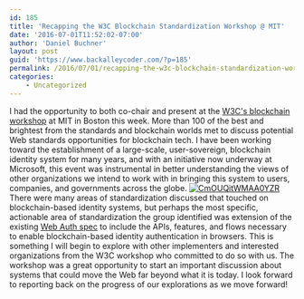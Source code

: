 ```yaml
---
id: 185
title: 'Recapping the W3C Blockchain Standardization Workshop @ MIT'
date: '2016-07-01T11:52:02-07:00'
author: 'Daniel Buchner'
layout: post
guid: 'https://www.backalleycoder.com/?p=185'
permalink: /2016/07/01/recapping-the-w3c-blockchain-standardization-workshop-mit/
categories:
    - Uncategorized
---
```


I had the opportunity to both co-chair and present at the [W3C's blockchain workshop](https://www.w3.org/2016/04/blockchain-workshop/) at MIT in Boston this week. More than 100 of the best and brightest from the standards and blockchain worlds met to discuss potential Web standards opportunities for blockchain tech. I have been working toward the establishment of a large-scale, user-sovereign, blockchain identity system for many years, and with an initiative now underway at Microsoft, this event was instrumental in better understanding the views of other organizations we intend to work with in bringing this system to users, companies, and governments across the globe. [![CmOUQitWMAA0YZR](https://www.backalleycoder.com/wp-content/uploads/2016/07/CmOUQitWMAA0YZR-791x1024.jpg)](https://www.backalleycoder.com/2016/07/01/recapping-the-w3c-blockchain-standardization-workshop-mit/cmouqitwmaa0yzr/) There were many areas of standardization discussed that touched on blockchain-based identity systems, but perhaps the most specific, actionable area of standardization the group identified was extension of the existing [Web Auth spec](https://www.w3.org/TR/2016/WD-webauthn-20160531/) to include the APIs, features, and flows necessary to enable blockchain-based identity authentication in browsers. This is something I will begin to explore with other implementers and interested organizations from the W3C workshop who committed to do so with us. The workshop was a great opportunity to start an important discussion about systems that could move the Web far beyond what it is today. I look forward to reporting back on the progress of our explorations as we move forward!